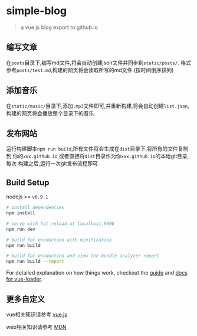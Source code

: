 # simple-blog

> a vue.js blog export to github.io

## 编写文章

在`posts`目录下,编写md文件,将会自动创建json文件并同步到`static/posts/`.
格式参考`posts/test.md`,构建的网页将会读取所写的md文件.(按时间倒序排列)

## 添加音乐

在`static/music/`目录下,添加`.mp3`文件即可,并重新构建,将会自动创建`list.json`,
构建的网页将会播放整个目录下的音乐.

## 发布网站

运行构建脚本`npm run build`,所有文件将会生成在`dist`目录下,将所有的文件复制到
你的`xxx.github.io`,或者直接将`dist`目录作为你`xxx.github.io`的本地git目录,每次
构建之后,运行一次git发布流程即可.

## Build Setup

nodejs >= `v6.9.1`

``` bash
# install dependencies
npm install

# serve with hot reload at localhost:9090
npm run dev

# build for production with minification
npm run build

# build for production and view the bundle analyzer report
npm run build --report
```

For detailed explanation on how things work, checkout the [guide](http://vuejs-templates.github.io/webpack/) and [docs for vue-loader](http://vuejs.github.io/vue-loader).

## 更多自定义

vue相关知识请参考 [vue.js](https://cn.vuejs.org/) 

web相关知识请参考 [MDN](https://developer.mozilla.org/zh-CN/)